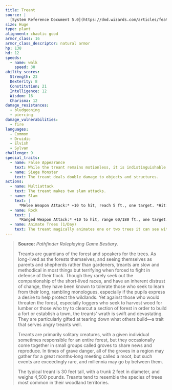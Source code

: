 ```yaml
---
title: Treant
source: |
  [System Reference Document 5.0](https://dnd.wizards.com/articles/features/systems-reference-document-srd)
size: Huge
type: plant
alignment: chaotic good
armor_class: 16
armor_class_descriptor: natural armor
hp: 138
hd: 12
speeds:
  - name: walk
    speed: 30
ability_scores:
  Strength: 23
  Dexterity: 8
  Constitution: 21
  Intelligence: 12
  Wisdom: 16
  Charisma: 12
damage_resistances:
  - bludgeoning
  - piercing
damage_vulnerabilities:
  - fire
languages:
  - Common
  - Druidic
  - Elvish
  - Sylvan
challenge: 9
special_traits:
  - name: False Appearance
    text: While the treant remains motionless, it is indistinguishable from a normal tree.
  - name: Siege Monster
    text: The treant deals double damage to objects and structures.
actions:
  - name: Multiattack
    text: The treant makes two slam attacks.
  - name: Slam
    text: |
      *Melee Weapon Attack:* +10 to hit, reach 5 ft., one target. *Hit:* 16 (3d6 + 6) bludgeoning damage.
  - name: Rock
    text: |
      *Ranged Weapon Attack:* +10 to hit, range 60/180 ft., one target. *Hit:* 28 (4d10 + 6) bludgeoning damage.
  - name: Animate Trees (1/Day)
    text: The treant magically animates one or two trees it can see within 60 feet of it. These trees have the same statistics as a treant, except they have Intelligence and Charisma scores of 1, they can't speak, and they have only the Slam action option. An animated tree acts as an ally of the treant. The tree remains animate for 1 day or until it dies; until the treant dies or is more than 120 feet from the tree; or until the treant takes a bonus action to turn it back into an inanimate tree. The tree then takes root if possible.
---
```


> **Source:** *Pathfinder Roleplaying Game Bestiary*.
>
> Treants are guardians of the forest and speakers for the trees. As long-lived as the forests themselves, and seeing themselves as parents and shepherds rather than gardeners, treants are slow and methodical in most things but terrifying when forced to fight in defense of their flock. Though they rarely seek out the companionship of the short-lived races, and have an inherent distrust of change, they have been known to tolerate those who seek to learn from their long, rambling monologues, especially if the pupils express a desire to help protect the wildlands. Yet against those who would threaten the forest, especially loggers who seek to harvest wood for lumber or those who try to clearcut a section of forest in order to build a fort or establish a town, the treants' wrath is swift and devastating. They are particularly gifted at tearing down what others build—a trait that serves angry treants well.
>
> Treants are primarily solitary creatures, with a given individual sometimes responsible for an entire forest, but they occasionally come together in small groups called groves to share news and reproduce. In times of grave danger, all of the groves in a region may gather for a great months-long meeting called a moot, but such events are exceedingly rare, and millennia may go by between them.
>
> The typical treant is 30 feet tall, with a trunk 2 feet in diameter, and weighs 4,500 pounds. Treants tend to resemble the species of trees most common in their woodland territories.
